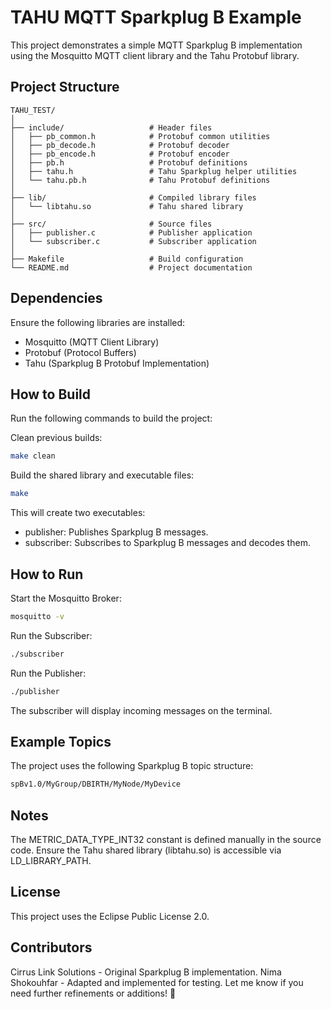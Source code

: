 # TAHU MQTT Sparkplug B Example
This project demonstrates a simple MQTT Sparkplug B implementation using the Mosquitto MQTT client library and the Tahu Protobuf library.

## Project Structure
```plaintext
TAHU_TEST/
│
├── include/                   # Header files
│   ├── pb_common.h            # Protobuf common utilities
│   ├── pb_decode.h            # Protobuf decoder
│   ├── pb_encode.h            # Protobuf encoder
│   ├── pb.h                   # Protobuf definitions
│   ├── tahu.h                 # Tahu Sparkplug helper utilities
│   └── tahu.pb.h              # Tahu Protobuf definitions
│
├── lib/                       # Compiled library files
│   └── libtahu.so             # Tahu shared library
│
├── src/                       # Source files
│   ├── publisher.c            # Publisher application
│   └── subscriber.c           # Subscriber application
│
├── Makefile                   # Build configuration
└── README.md                  # Project documentation
```
## Dependencies
Ensure the following libraries are installed:

- Mosquitto (MQTT Client Library)
- Protobuf (Protocol Buffers)
- Tahu (Sparkplug B Protobuf Implementation)

## How to Build
Run the following commands to build the project:

Clean previous builds:

```bash
make clean
```
Build the shared library and executable files:

```bash
make
```
This will create two executables:

- publisher: Publishes Sparkplug B messages.
- subscriber: Subscribes to Sparkplug B messages and decodes them.

## How to Run
Start the Mosquitto Broker:

```bash
mosquitto -v
```
Run the Subscriber:

```bash
./subscriber
```
Run the Publisher:

```bash
./publisher
```
The subscriber will display incoming messages on the terminal.

## Example Topics
The project uses the following Sparkplug B topic structure:

```bash
spBv1.0/MyGroup/DBIRTH/MyNode/MyDevice
```
## Notes
The METRIC_DATA_TYPE_INT32 constant is defined manually in the source code.
Ensure the Tahu shared library (libtahu.so) is accessible via LD_LIBRARY_PATH.

## License
This project uses the Eclipse Public License 2.0.

## Contributors
Cirrus Link Solutions - Original Sparkplug B implementation.
Nima Shokouhfar - Adapted and implemented for testing.
Let me know if you need further refinements or additions! 🚀